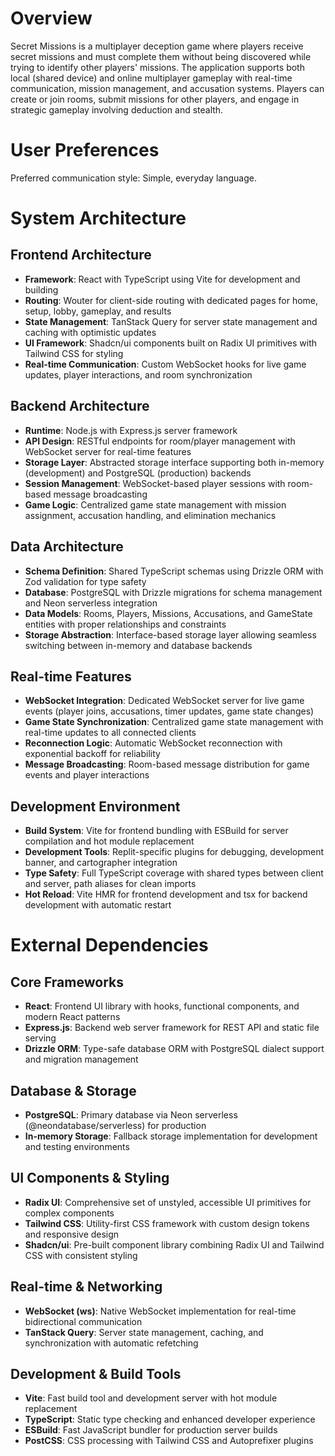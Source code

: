 # Overview

Secret Missions is a multiplayer deception game where players receive secret missions and must complete them without being discovered while trying to identify other players' missions. The application supports both local (shared device) and online multiplayer gameplay with real-time communication, mission management, and accusation systems. Players can create or join rooms, submit missions for other players, and engage in strategic gameplay involving deduction and stealth.

# User Preferences

Preferred communication style: Simple, everyday language.

# System Architecture

## Frontend Architecture
- **Framework**: React with TypeScript using Vite for development and building
- **Routing**: Wouter for client-side routing with dedicated pages for home, setup, lobby, gameplay, and results
- **State Management**: TanStack Query for server state management and caching with optimistic updates
- **UI Framework**: Shadcn/ui components built on Radix UI primitives with Tailwind CSS for styling
- **Real-time Communication**: Custom WebSocket hooks for live game updates, player interactions, and room synchronization

## Backend Architecture
- **Runtime**: Node.js with Express.js server framework
- **API Design**: RESTful endpoints for room/player management with WebSocket server for real-time features
- **Storage Layer**: Abstracted storage interface supporting both in-memory (development) and PostgreSQL (production) backends
- **Session Management**: WebSocket-based player sessions with room-based message broadcasting
- **Game Logic**: Centralized game state management with mission assignment, accusation handling, and elimination mechanics

## Data Architecture
- **Schema Definition**: Shared TypeScript schemas using Drizzle ORM with Zod validation for type safety
- **Database**: PostgreSQL with Drizzle migrations for schema management and Neon serverless integration
- **Data Models**: Rooms, Players, Missions, Accusations, and GameState entities with proper relationships and constraints
- **Storage Abstraction**: Interface-based storage layer allowing seamless switching between in-memory and database backends

## Real-time Features
- **WebSocket Integration**: Dedicated WebSocket server for live game events (player joins, accusations, timer updates, game state changes)
- **Game State Synchronization**: Centralized game state management with real-time updates to all connected clients
- **Reconnection Logic**: Automatic WebSocket reconnection with exponential backoff for reliability
- **Message Broadcasting**: Room-based message distribution for game events and player interactions

## Development Environment
- **Build System**: Vite for frontend bundling with ESBuild for server compilation and hot module replacement
- **Development Tools**: Replit-specific plugins for debugging, development banner, and cartographer integration
- **Type Safety**: Full TypeScript coverage with shared types between client and server, path aliases for clean imports
- **Hot Reload**: Vite HMR for frontend development and tsx for backend development with automatic restart

# External Dependencies

## Core Frameworks
- **React**: Frontend UI library with hooks, functional components, and modern React patterns
- **Express.js**: Backend web server framework for REST API and static file serving
- **Drizzle ORM**: Type-safe database ORM with PostgreSQL dialect support and migration management

## Database & Storage
- **PostgreSQL**: Primary database via Neon serverless (@neondatabase/serverless) for production
- **In-memory Storage**: Fallback storage implementation for development and testing environments

## UI Components & Styling
- **Radix UI**: Comprehensive set of unstyled, accessible UI primitives for complex components
- **Tailwind CSS**: Utility-first CSS framework with custom design tokens and responsive design
- **Shadcn/ui**: Pre-built component library combining Radix UI and Tailwind CSS with consistent styling

## Real-time & Networking
- **WebSocket (ws)**: Native WebSocket implementation for real-time bidirectional communication
- **TanStack Query**: Server state management, caching, and synchronization with automatic refetching

## Development & Build Tools
- **Vite**: Fast build tool and development server with hot module replacement
- **TypeScript**: Static type checking and enhanced developer experience
- **ESBuild**: Fast JavaScript bundler for production server builds
- **PostCSS**: CSS processing with Tailwind CSS and Autoprefixer plugins